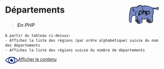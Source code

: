 # **Départements** <img align="right" src="../../src/img/php.gif" alt="PHP" title="PHP" widht="auto" height="64px">

> ### ***En PHP***
    À partir du tableau ci-dessus:
    - Affichez la liste des régions (par ordre alphabétique) suivie du nom des départements
    - Affichez la liste des régions suivie du nombre de départements

<img align="left" src="../../src/icon/eye.png" alt="see content" title="see content" widht="auto" height="24px"> [Afficher le contenu](https://github.com/MiKL5/afpaDev/blob/b696bb9936c3cd5c8a70a8760af6eccfaa6d0b87/projets/record/instructions4use.md "Instructions")